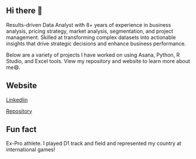 ## Hi there 👋

Results-driven Data Analyst with 8+ years of experience in business analysis, pricing strategy, market analysis, segmentation, and project management. Skilled at transforming complex datasets into actionable insights that drive strategic decisions and enhance business performance.


Below are a variety of projects I have worked on using Asana, Python, R Studio, and Excel tools. View my repository and website to learn more about me😄.

## Website

[Linkedlin](https://www.linkedin.com/in/amara-obi/)

[Repository](https://github.com/Amarajj?tab=repositories)

## Fun fact
Ex-Pro athlete. I played D1 track and field and represented my country at international games!

<!--
**Amarajj/amarajj** is a ✨ _special_ ✨ repository because its `README.md` (this file) appears on your GitHub profile.

Here are some ideas to get you started:

- 🔭 I’m currently working on ...
- 🌱 I’m currently learning ...
- 👯 I’m looking to collaborate on ...
- 🤔 I’m looking for help with ...
- 💬 Ask me about ...
- 📫 How to reach me: ...
- 😄 Pronouns: ...
- ⚡ Fun fact: ...
-->
